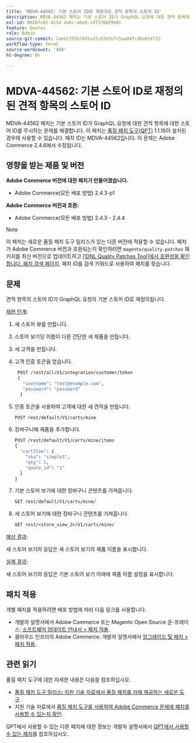 ```yaml
---
title: 'MDVA-44562: 기본 스토어 ID로 재정의된 견적 항목의 스토어 ID'
description: MDVA-44562 패치는 기본 스토어 ID가 GraphQL 요청에 대한 견적 항목에 대한 스토어 ID를 무시하는 문제를 해결합니다. 이 패치는 [Quality Patches Tool (QPT)](/help/announcements/adobe-commerce-announcements/magento-quality-patches-released-new-tool-to-self-serve-quality-patches.md) 1.1.16이 설치된 경우 사용할 수 있습니다. 패치 ID는 MDVA-44562입니다. 이 문제는 Adobe Commerce 2.4.6에서 수정됩니다.
exl-id: 902bfc05-411d-4a6c-a6e8-cd7376629b0c
feature: Quotes
role: Admin
source-git-commit: 2aeb2355b74d1cdfc62b5e7c5aa04fcd0a654733
workflow-type: tm+mt
source-wordcount: '458'
ht-degree: 0%

---
```


# MDVA-44562: 기본 스토어 ID로 재정의된 견적 항목의 스토어 ID

MDVA-44562 패치는 기본 스토어 ID가 GraphQL 요청에 대한 견적 항목에 대한 스토어 ID를 무시하는 문제를 해결합니다. 이 패치는 [품질 패치 도구(QPT)](/help/announcements/adobe-commerce-announcements/magento-quality-patches-released-new-tool-to-self-serve-quality-patches.md) 1.1.16이 설치된 경우에 사용할 수 있습니다. 패치 ID는 MDVA-44562입니다. 이 문제는 Adobe Commerce 2.4.6에서 수정됩니다.

## 영향을 받는 제품 및 버전

**Adobe Commerce 버전에 대한 패치가 만들어졌습니다.**

* Adobe Commerce(모든 배포 방법) 2.4.3-p1

**Adobe Commerce 버전과 호환:**

* Adobe Commerce(모든 배포 방법) 2.4.3 - 2.4.4

>[!NOTE]
>
>이 패치는 새로운 품질 패치 도구 릴리스가 있는 다른 버전에 적용할 수 있습니다. 패치가 Adobe Commerce 버전과 호환되는지 확인하려면 `magento/quality-patches` 패키지를 최신 버전으로 업데이트하고 [[!DNL Quality Patches Tool]에서 호환성을 확인합니다. 패치 검색 페이지](https://experienceleague.adobe.com/tools/commerce-quality-patches/index.html?lang=ko). 패치 ID를 검색 키워드로 사용하여 패치를 찾습니다.

## 문제

견적 항목의 스토어 ID가 GraphQL 요청의 기본 스토어 ID로 재정의됩니다.

<u>재현 단계</u>:

1. 새 스토어 뷰를 만듭니다.
1. 스토어 보기당 이름이 다른 간단한 새 제품을 만듭니다.
1. 새 고객을 만듭니다.
1. 고객 인증 토큰을 얻습니다.

   ```GraphQL
    POST /rest/all/V1/integration/customer/token
    {
      "username": "test@example.com",
      "password": "password"
     }
   ```

1. 인증 토큰을 사용하여 고객에 대한 새 견적을 만듭니다.

   ```GraphQL
   POST rest/default/V1/carts/mine
   ```

1. 장바구니에 제품을 추가합니다.

   ```GraphQL
   POST /rest/default/V1/carts/mine/items
   {
     "cartItem": {
       "sku": "simple1",
       "qty": 1,
       "quote_id": "1"
     }
   }
   ```

1. 기본 스토어 보기에 대한 장바구니 콘텐츠를 가져옵니다.

   ```GraphQL
   GET rest/default/V1/carts/mine/
   ```

1. 새 스토어 보기에 대한 장바구니 콘텐츠를 가져옵니다.

   ```GraphQL
   GET rest/<store_view_2>/V1/carts/mine/
   ```

<u>예상 결과</u>:

새 스토어 보기의 응답은 새 스토어 보기의 제품 이름을 표시합니다.

<u>실제 결과</u>:

새 스토어 보기의 응답은 기본 스토어 보기 아래에 제품 이름 설정을 표시합니다.

## 패치 적용

개별 패치를 적용하려면 배포 방법에 따라 다음 링크를 사용합니다.

* 개발자 설명서에서 Adobe Commerce 또는 Magento Open Source 온-프레미스: [소프트웨어 업데이트 안내서 > 패치 적용](https://experienceleague.adobe.com/ko/docs/commerce-operations/tools/quality-patches-tool/usage).
* 클라우드 인프라의 Adobe Commerce: 개발자 설명서에서 [업그레이드 및 패치 > 패치 적용](https://experienceleague.adobe.com/ko/docs/commerce-cloud-service/user-guide/develop/upgrade/apply-patches).

## 관련 읽기

품질 패치 도구에 대한 자세한 내용은 다음을 참조하십시오.

* [품질 패치 도구 릴리스: 지원 기술 자료에서 품질 패치를 자체 제공하는 새로운 도구](/help/announcements/adobe-commerce-announcements/magento-quality-patches-released-new-tool-to-self-serve-quality-patches.md).
* 지원 기술 자료에서 [품질 패치 도구를 사용하여 Adobe Commerce 문제에 패치를 사용할 수 있는지 확인](/help/support-tools/patches-available-in-qpt-tool/check-patch-for-magento-issue-with-magento-quality-patches.md).

QPT에서 사용할 수 있는 다른 패치에 대한 정보는 개발자 설명서에서 [QPT에서 사용할 수 있는 패치](https://experienceleague.adobe.com/tools/commerce-quality-patches/index.html?lang=ko)를 참조하십시오.
